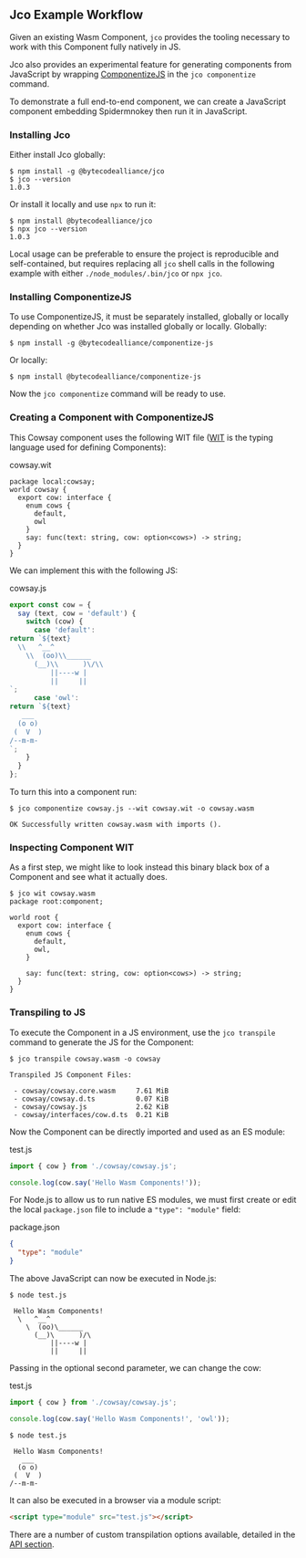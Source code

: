 ## Jco Example Workflow

Given an existing Wasm Component, `jco` provides the tooling necessary to work with this Component fully natively in JS.

Jco also provides an experimental feature for generating components from JavaScript by wrapping [ComponentizeJS](https://github.com/bytecodealliance/ComponentizeJS) in the `jco componentize` command.

To demonstrate a full end-to-end component, we can create a JavaScript component embedding Spidermnokey then run it in JavaScript.

### Installing Jco

Either install Jco globally:

```shell
$ npm install -g @bytecodealliance/jco
$ jco --version
1.0.3
```

Or install it locally and use `npx` to run it:

```shell
$ npm install @bytecodealliance/jco
$ npx jco --version
1.0.3
```

Local usage can be preferable to ensure the project is reproducible and self-contained, but requires
replacing all `jco` shell calls in the following example with either `./node_modules/.bin/jco` or `npx jco`.

### Installing ComponentizeJS

To use ComponentizeJS, it must be separately installed, globally or locally depending on whether Jco was installed globally or locally. Globally:

```shell
$ npm install -g @bytecodealliance/componentize-js
```

Or locally:

```shell
$ npm install @bytecodealliance/componentize-js
```

Now the `jco componentize` command will be ready to use.

### Creating a Component with ComponentizeJS

This Cowsay component uses the following WIT file ([WIT](https://github.com/WebAssembly/component-model/blob/main/design/mvp/WIT.md) is the typing language used for defining Components):

cowsay.wit
```wit
package local:cowsay;
world cowsay {
  export cow: interface {
    enum cows {
      default,
      owl
    }
    say: func(text: string, cow: option<cows>) -> string;
  }
}
```

We can implement this with the following JS:

cowsay.js
```js
export const cow = {
  say (text, cow = 'default') {
    switch (cow) {
      case 'default':
return `${text}
  \\   ^__^
    \\  (oo)\\______
      (__)\\      )\/\\
          ||----w |
          ||     ||
`;
      case 'owl':
return `${text}
   ___
  (o o)
 (  V  )
/--m-m-
`;
    }
  }
};
```

To turn this into a component run:

```shell
$ jco componentize cowsay.js --wit cowsay.wit -o cowsay.wasm

OK Successfully written cowsay.wasm with imports ().
```

### Inspecting Component WIT

As a first step, we might like to look instead this binary black box of a Component and see what it actually does.

```shell
$ jco wit cowsay.wasm
package root:component;

world root {
  export cow: interface {
    enum cows {
      default,
      owl,
    }

    say: func(text: string, cow: option<cows>) -> string;
  }
}
```

### Transpiling to JS

To execute the Component in a JS environment, use the `jco transpile` command to generate the JS for the Component:

```shell
$ jco transpile cowsay.wasm -o cowsay

Transpiled JS Component Files:

 - cowsay/cowsay.core.wasm     7.61 MiB
 - cowsay/cowsay.d.ts          0.07 KiB
 - cowsay/cowsay.js            2.62 KiB
 - cowsay/interfaces/cow.d.ts  0.21 KiB
```

Now the Component can be directly imported and used as an ES module:

test.js
```js
import { cow } from './cowsay/cowsay.js';

console.log(cow.say('Hello Wasm Components!'));
```

For Node.js to allow us to run native ES modules, we must first create or edit the local `package.json` file to include a `"type": "module"` field:

package.json
```json
{
  "type": "module"
}
```

The above JavaScript can now be executed in Node.js:

```shell
$ node test.js

 Hello Wasm Components!
  \   ^__^
    \  (oo)\______
      (__)\      )/\
          ||----w |
          ||     ||
```

Passing in the optional second parameter, we can change the cow:

test.js
```js
import { cow } from './cowsay/cowsay.js';

console.log(cow.say('Hello Wasm Components!', 'owl'));
```

```shell
$ node test.js

 Hello Wasm Components!
   ___
  (o o)
 (  V  )
/--m-m-
```

It can also be executed in a browser via a module script:

```html
<script type="module" src="test.js"></script>
```

There are a number of custom transpilation options available, detailed in the [API section](https://github.com/bytecodealliance/jco?tab=readme-ov-file#api).
